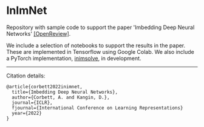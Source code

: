 # InImNet
Repository with sample code to support the paper 'Imbedding Deep Neural Networks' [[OpenReview]](https://openreview.net/forum?id=yKIAXjkJc2F).

We include a selection of notebooks to support the results in the paper. These are implemented in Tensorflow using Google Colab. We also include a PyTorch implementation, [inimsolve](inimsolve), in development.

---

Citation details:
```
@article{corbett2022inimnet,
  title={Imbedding Deep Neural Networks},
  author={Corbett, A. and Kangin, D.},
  journal={ICLR},
  fjournal={International Conference on Learning Representations}
  year={2022}
}
```
